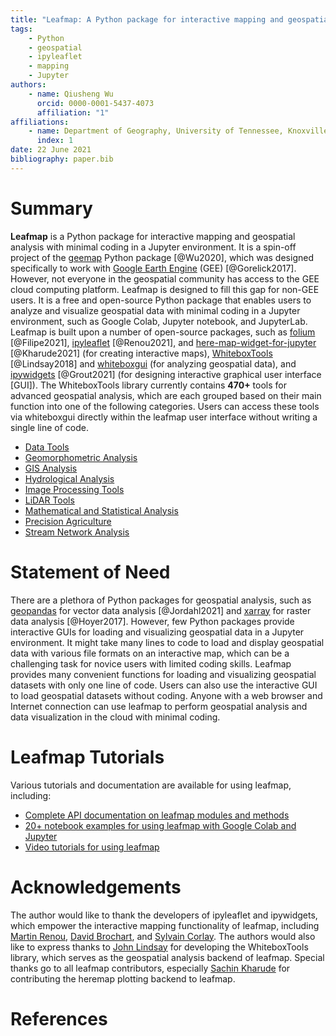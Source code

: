 ```yaml
---
title: "Leafmap: A Python package for interactive mapping and geospatial analysis with minimal coding in a Jupyter environment"
tags:
    - Python
    - geospatial
    - ipyleaflet
    - mapping
    - Jupyter
authors:
    - name: Qiusheng Wu
      orcid: 0000-0001-5437-4073
      affiliation: "1"
affiliations:
    - name: Department of Geography, University of Tennessee, Knoxville, TN 37996, United States
      index: 1
date: 22 June 2021
bibliography: paper.bib
---
```


# Summary

**Leafmap** is a Python package for interactive mapping and geospatial analysis with minimal coding in a Jupyter environment. It is a spin-off project of the [geemap](https://geemap.org) Python package [@Wu2020], which was designed specifically to work with [Google Earth Engine](https://earthengine.google.com) (GEE) [@Gorelick2017]. However, not everyone in the geospatial community has access to the GEE cloud computing platform. Leafmap is designed to fill this gap for non-GEE users. It is a free and open-source Python package that enables users to analyze and visualize geospatial data with minimal coding in a Jupyter environment, such as Google Colab, Jupyter notebook, and JupyterLab. Leafmap is built upon a number of open-source packages, such as [folium](https://github.com/python-visualization/folium) [@Filipe2021], [ipyleaflet](https://github.com/jupyter-widgets/ipyleaflet) [@Renou2021], and [here-map-widget-for-jupyter](https://github.com/heremaps/here-map-widget-for-jupyter) [@Kharude2021] (for creating interactive maps), [WhiteboxTools](https://github.com/jblindsay/whitebox-tools) [@Lindsay2018] and [whiteboxgui](https://github.com/giswqs/whiteboxgui) (for analyzing geospatial data), and [ipywidgets](https://github.com/jupyter-widgets/ipywidgets) [@Grout2021] (for designing interactive graphical user interface [GUI]). The WhiteboxTools library currently contains **470+** tools for advanced geospatial analysis, which are each grouped based on their main function into one of the following categories. Users can access these tools via whiteboxgui directly within the leafmap user interface without writing a single line of code.

-   [Data Tools](https://jblindsay.github.io/wbt_book/available_tools/data_tools.html)
-   [Geomorphometric Analysis](https://jblindsay.github.io/wbt_book/available_tools/geomorphometric_analysis.html)
-   [GIS Analysis](https://jblindsay.github.io/wbt_book/available_tools/gis_analysis.html)
-   [Hydrological Analysis](https://jblindsay.github.io/wbt_book/available_tools/hydrological_analysis.html)
-   [Image Processing Tools](https://jblindsay.github.io/wbt_book/available_tools/image_processing_tools.html)
-   [LiDAR Tools](https://jblindsay.github.io/wbt_book/available_tools/lidar_tools.html)
-   [Mathematical and Statistical Analysis](https://jblindsay.github.io/wbt_book/available_tools/mathand_stats_tools.html)
-   [Precision Agriculture](https://jblindsay.github.io/wbt_book/available_tools/precision_agriculture.html)
-   [Stream Network Analysis](https://jblindsay.github.io/wbt_book/available_tools/stream_network_analysis.html)

# Statement of Need

There are a plethora of Python packages for geospatial analysis, such as [geopandas](https://github.com/geopandas/geopandas) for vector data analysis [@Jordahl2021] and [xarray](https://github.com/pydata/xarray) for raster data analysis [@Hoyer2017]. However, few Python packages provide interactive GUIs for loading and visualizing geospatial data in a Jupyter environment. It might take many lines to code to load and display geospatial data with various file formats on an interactive map, which can be a challenging task for novice users with limited coding skills. Leafmap provides many convenient functions for loading and visualizing geospatial datasets with only one line of code. Users can also use the interactive GUI to load geospatial datasets without coding. Anyone with a web browser and Internet connection can use leafmap to perform geospatial analysis and data visualization in the cloud with minimal coding.

# Leafmap Tutorials

Various tutorials and documentation are available for using leafmap, including:

-   [Complete API documentation on leafmap modules and methods](https://leafmap.org)
-   [20+ notebook examples for using leafmap with Google Colab and Jupyter](https://leafmap.org/tutorials)
-   [Video tutorials for using leafmap](https://gishub.org/youtube-leafmap)

# Acknowledgements

The author would like to thank the developers of ipyleaflet and ipywidgets, which empower the interactive mapping functionality of leafmap, including [Martin Renou](https://github.com/martinRenou), [David Brochart](https://github.com/davidbrochart), and [Sylvain Corlay](https://github.com/SylvainCorlay). The authors would also like to express thanks to [John Lindsay](https://github.com/jblindsay) for developing the WhiteboxTools library, which serves as the geospatial analysis backend of leafmap. Special thanks go to all leafmap contributors, especially [Sachin Kharude](https://github.com/sackh) for contributing the heremap plotting backend to leafmap.

# References
